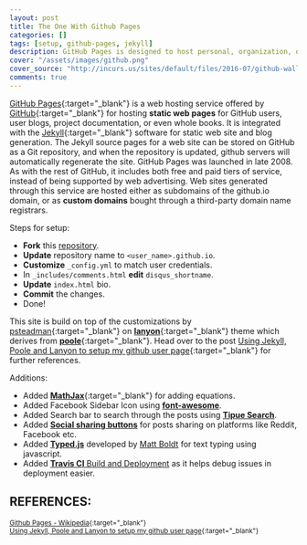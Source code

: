 ```yaml
---
layout: post
title: The One With Github Pages
categories: []
tags: [setup, github-pages, jekyll]
description: GitHub Pages is designed to host personal, organization, or project pages directly from a GitHub repository.
cover: "/assets/images/github.png"
cover_source: "http://incurs.us/sites/default/files/2016-07/github-wallpaper-1.png"
comments: true
---
```




[GitHub Pages](https://pages.github.com/){:target="_blank"} is a web hosting service offered by [GitHub](https://github.com/){:target="_blank"} for hosting **static web pages** for GitHub users, user blogs, project documentation, or even whole books.
It is integrated with the [Jekyll](https://jekyllrb.com/){:target="_blank"} software for static web site and blog generation. The Jekyll source pages for a web site can be stored on GitHub as a Git repository, and when the repository is updated, github servers will automatically regenerate the site.
GitHub Pages was launched in late 2008. As with the rest of GitHub, it includes both free and paid tiers of service, instead of being supported by web advertising. Web sites generated through this service are hosted either as subdomains of the github.io domain, or as **custom domains** bought through a third-party domain name registrars.

Steps for setup:
* **Fork** this [repository](https://github.com/shams-sam/github-page-v1).
* **Update** repository name to `<user_name>.github.io`.
* **Customize** `_config.yml` to match user credentials.
* In `_includes/comments.html` **edit** `disqus_shortname`.
* **Update** `index.html` bio.
* **Commit** the changes.
* Done!

This site is build on top of the customizations by [psteadman](https://github.com/psteadman){:target="_blank"} on [**lanyon**](https://github.com/poole/lanyon){:target="_blank"} theme which derives from [**poole**](https://github.com/poole){:target="_blank"}.
Head over to the post [Using Jekyll, Poole and Lanyon to setup my github user page](http://patricksteadman.ca/2014/08/04/lanyonsetup/){:target="_blank"} for further references.

Additions:
* Added [**MathJax**](http://docs.mathjax.org/){:target="_blank"} for adding equations.
* Added Facebook Sidebar Icon using [**font-awesome**](http://fontawesome.io/).
* Added Search bar to search through the posts using [**Tipue Search**](https://github.com/jekylltools/jekyll-tipue-search).
* Added [**Social sharing buttons**](https://mycyberuniverse.com/web/social-media-share-bar-jekyll-blog-website.html) for posts sharing on platforms like Reddit, Facebook etc.
* Added [**Typed.js**](https://github.com/mattboldt/typed.js/) developed by [Matt Boldt](https://www.mattboldt.com) for text typing using javascript.
* Added [**Travis CI** Build and Deployment](https://docs.travis-ci.com/user/deployment/pages/) as it helps debug issues in deployment easier.

## REFERENCES:

<small>[Github Pages - Wikipedia](https://en.wikipedia.org/wiki/GitHub_Pages){:target="_blank"}</small><br>
<small>[Using Jekyll, Poole and Lanyon to setup my github user page](http://patricksteadman.ca/2014/08/04/lanyonsetup/){:target="_blank"}</small>

